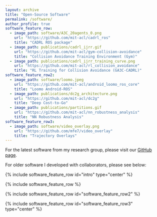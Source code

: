 ```yaml
---
layout: archive
title: "Open-Source Software"
permalink: /software/
author_profile: true
software_feature_row:
  - image_path: software/A3C_20agents_0.png
    url: "https://github.com/mit-acl/cadrl_ros"
    title: "CADRL ROS package"
  - image_path: publications/cadrl_ijrr.gif
    url: "https://github.com/mit-acl/gym-collision-avoidance"
    title: "Collision Avoidance Training Environment (Gym)"
  - image_path: publications/cadrl_ijrr_training_curve.png
    url: "https://github.com/mit-acl/rl_collision_avoidance"
    title: "RL Training for Collision Avoidance (GA3C-CADRL)"
software_feature_row2:
  - image_path: software/loomo.jpeg
    url: "https://github.com/mit-acl/android_loomo_ros_core"
    title: "Loomo Android-ROS"
  - image_path: publications/dc2g_architecture.png
    url: "https://github.com/mit-acl/dc2g"
    title: "Deep Cost-to-Go"
  - image_path: publications/partitions.gif
    url: "https://github.com/mit-acl/nn_robustness_analysis"
    title: "NN Robustness Analysis"
software_feature_row3:
  - image_path: software/video_overlay.png
    url: "https://github.com/mfe7/video_overlay"
    title: "Trajectory Overlays"
---
```


For the latest software from my research group, please visit our [GitHub page](https://github.com/neu-autonomy).

For older software I developed with collaborators, please see below:

{% include software_feature_row id="intro" type="center" %}

{% include software_feature_row %}

{% include software_feature_row id="software_feature_row2" %}

{% include software_feature_row id="software_feature_row3" type="center" %}